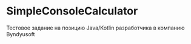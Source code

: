 # SimpleConsoleCalculator
Тестовое задание на позицию Java/Kotlin разработчика в компанию Byndyusoft
